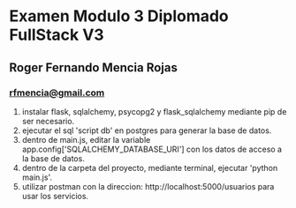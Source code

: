 # Examen Modulo 3 Diplomado FullStack V3

## Roger Fernando Mencia Rojas
### rfmencia@gmail.com


1. instalar flask, sqlalchemy, psycopg2 y flask_sqlalchemy mediante pip de ser necesario.
2. ejecutar el sql 'script db' en postgres para generar la base de datos.
3. dentro de main.js, editar la variable app.config['SQLALCHEMY_DATABASE_URI'] con los datos de acceso a la base de datos.
4. dentro de la carpeta del proyecto, mediante terminal, ejecutar 'python main.js'.
5. utilizar postman con la direccion: http://localhost:5000/usuarios para usar los servicios.